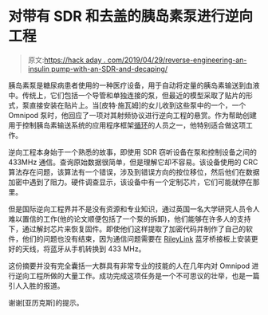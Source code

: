 # 对带有 SDR 和去盖的胰岛素泵进行逆向工程

> 原文:[https://hack aday . com/2019/04/29/reverse-engineering-an-insulin pump-with-an-SDR-and-decaping/](https://hackaday.com/2019/04/29/reverse-engineering-an-insulin-pump-with-an-sdr-and-decapping/)

胰岛素泵是糖尿病患者使用的一种医疗设备，用于自动将定量的胰岛素输送到血液中。传统上，它们包括一个导管和单独连接的泵，但最近的模型采取了贴片的形式，泵直接安装在贴片上。当[皮特·施瓦姆]的女儿收到这些泵中的一个，一个 Omnipod 泵时，他回应了一项对其射频协议进行逆向工程的悬赏。作为帮助创建用于控制胰岛素输送系统的应用程序框架[循环](https://loopkit.github.io/loopdocs/)的人员之一，他特别适合做这项工作。

逆向工程本身始于一个熟悉的故事，即使用 SDR 窃听设备在泵和控制设备之间的 433MHz 通信。查询原始数据很简单，但是理解它却不容易。该设备使用的 CRC 算法存在问题，该算法有一个错误，涉及到错误方向的按位移位，然后他们在数据加密中遇到了阻力。硬件调查显示，该设备中有一个定制芯片，它们可能就停在那里。

但是国际逆向工程界并不是没有资源和专业知识，通过英国一名大学研究人员令人难以置信的工作(他的论文顺便包括了一个泵的拆卸)，他们能够在许多人的支持下，通过解封芯片来恢复固件。即使他们这样提取了加密代码并制作了自己的软件，他们的问题也没有结束，因为通信问题需要在 [RileyLink](https://loopkit.github.io/loopdocs/setup/requirements/rileylink/) 蓝牙桥接板上安装更好的天线，将蓝牙从手机转换到 433 MHz。

这份摘要并没有完全囊括一大群具有非常专业的技能的人在几年内对 Omnipod 进行逆向工程所做的大量工作。成功完成这项任务是一个不可思议的壮举，也是一篇引人入胜的报道。

谢谢[亚历克斯]的提示。